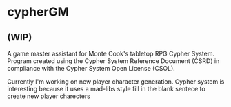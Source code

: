 # cypherGM
## (WIP)
A game master assistant for Monte Cook's tabletop RPG Cypher System.
Program created using the Cypher System Reference Document (CSRD) in compliance with the Cypher System Open License (CSOL).  

Currently I'm working on new player character generation. 
Cypher system is interesting because it uses a mad-libs style fill in the blank sentece to create new player charecters
